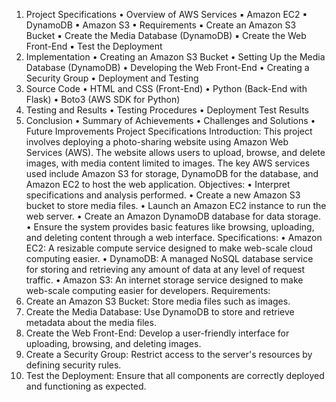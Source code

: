 1. Project Specifications 
• Overview of AWS Services 
▪ Amazon EC2 
▪ DynamoDB 
▪ Amazon S3 
• Requirements 
▪ Create an Amazon S3 Bucket 
▪ Create the Media Database (DynamoDB) 
▪ Create the Web Front-End 
▪ Test the Deployment 
2. Implementation 
• Creating an Amazon S3 Bucket 
• Setting Up the Media Database (DynamoDB) 
• Developing the Web Front-End 
• Creating a Security Group 
• Deployment and Testing 
3. Source Code 
• HTML and CSS (Front-End) 
• Python (Back-End with Flask) 
• Boto3 (AWS SDK for Python) 
4. Testing and Results 
• Testing Procedures 
• Deployment Test Results 
5. Conclusion 
• Summary of Achievements 
• Challenges and Solutions 
• Future Improvements 
Project Specifications 
Introduction: This project involves deploying a photo-sharing website using Amazon Web 
Services (AWS). The website allows users to upload, browse, and delete images, with 
media content limited to images. The key AWS services used include Amazon S3 for 
storage, DynamoDB for the database, and Amazon EC2 to host the web application. 
Objectives: 
• Interpret specifications and analysis performed. 
• Create a new Amazon S3 bucket to store media files. 
• Launch an Amazon EC2 instance to run the web server. 
• Create an Amazon DynamoDB database for data storage. 
• Ensure the system provides basic features like browsing, uploading, and deleting 
content through a web interface. 
Specifications: 
• Amazon EC2: A resizable compute service designed to make web-scale cloud 
computing easier. 
• DynamoDB: A managed NoSQL database service for storing and retrieving any 
amount of data at any level of request traffic. 
• Amazon S3: An internet storage service designed to make web-scale computing 
easier for developers. 
Requirements: 
1. Create an Amazon S3 Bucket: Store media files such as images. 
2. Create the Media Database: Use DynamoDB to store and retrieve metadata 
about the media files. 
3. Create the Web Front-End: Develop a user-friendly interface for uploading, 
browsing, and deleting images. 
4. Create a Security Group: Restrict access to the server's resources by defining 
security rules. 
5. Test the Deployment: Ensure that all components are correctly deployed and 
functioning as expected.
